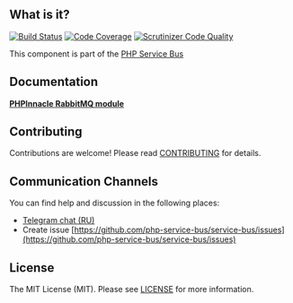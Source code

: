 ## What is it?
[![Build Status](https://travis-ci.org/php-service-bus/module-phpinnacle-transport.svg?branch=v3.3)](https://travis-ci.org/php-service-bus/module-phpinnacle-transport)
[![Code Coverage](https://scrutinizer-ci.com/g/php-service-bus/module-phpinnacle-transport/badges/coverage.png?b=v3.3)](https://scrutinizer-ci.com/g/php-service-bus/module-phpinnacle-transport/?branch=v3.3)
[![Scrutinizer Code Quality](https://scrutinizer-ci.com/g/php-service-bus/module-phpinnacle-transport/badges/quality-score.png?b=v3.3)](https://scrutinizer-ci.com/g/php-service-bus/module-phpinnacle-transport/?branch=v3.3)

This component is part of the [PHP Service Bus](https://github.com/php-service-bus/service-bus)

## Documentation

[**PHPInnacle RabbitMQ module**](https://github.com/php-service-bus/documentation/blob/master/pages/modules/transport_phpinnacle.md)

## Contributing
Contributions are welcome! Please read [CONTRIBUTING](CONTRIBUTING.md) for details.

## Communication Channels
You can find help and discussion in the following places:
* [Telegram chat (RU)](https://t.me/php_service_bus)
* Create issue [https://github.com/php-service-bus/service-bus/issues](https://github.com/php-service-bus/service-bus/issues)

## License

The MIT License (MIT). Please see [LICENSE](LICENSE.md) for more information.
